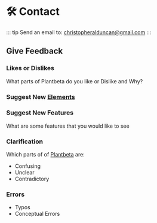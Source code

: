 # 🛠 Contact

::: tip Send an email to:
christopheralduncan@gmail.com
:::

## Give Feedback

### Likes or Dislikes

What parts of Plantbeta do you like or Dislike and Why?

### Suggest New [Elements](/guide/What/WhatElement)

### Suggest New Features

What are some features that you would like to see

### Clarification

Which parts of of [Plantbeta](/guide/introduction.html#what-is-plantbeta) are: 

- Confusing
- Unclear
- Contradictory


### Errors
- Typos
- Conceptual Errors
